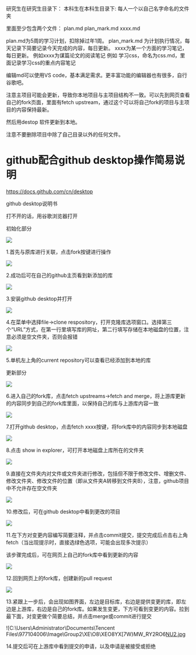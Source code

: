研究生在研究生目录下：
本科生在本科生目录下:
每人一个以自己名字命名的文件夹

里面至少包含两个文件：
plan.md
plan_mark.md
xxxx.md

plan.md为5周的学习计划，扣除掉过年1周。
plan_mark.md 为计划执行情况，每天记录下简要记录今天完成的内容，每日更新。
xxxx为某一个方面的学习笔记，每日更新。 例如xxxx为谋篇论文的阅读笔记  例如 学习css，命名为css.md，里面记录学习css的重点内容笔记

编辑md可以使用VS code，基本满足需求。更丰富功能的编辑器也有很多，自行谷歌吧。


注意主项目可能会更新，导致你本地项目与主项目结构不一致。可以先到网页查看自己的fork页面，里面有fetch upstream，通过这个可以将自己fork的项目与主项目的内容保持最新。

然后用destop 软件更新到本地。

注意不要删除项目中除了自己目录以外的任何文件。


# github配合github desktop操作简易说明
<https://docs.github.com/cn/desktop>

github desktop说明书

打不开的话，用谷歌浏览器打开

初始化部分

![](media/180b152c7d8b58519a50d6613518b7bf.png)

1.首先与原库进行关联，点击fork按键进行操作

![](media/3ae7507fbbc4f489c65890591d312b05.png)

2.成功后可在自己的github主页看到新添加的库

![](media/7513c3f6d8c06fd6e15cf8201727d1dc.png)

3.安装github desktop并打开

![](media/e5966eba6f18904c8ec8edcca0aeb6ed.png)

4.在菜单中选择file→clone
respository，打开克隆库选项窗口。选择第三个“URL”方式，在第一行里填写库的网址，第二行填写存储在本地磁盘的位置，注意必须是空文件夹，否则会报错

![](media/1e4472d127e15a5f968028a219e05b34.png)

5.单机左上角的current repository可以查看已经添加到本地的库

更新部分

![](media/c744d9ee9aac18394e9040f5a6fcd8ce.png)

6.进入自己的fork库，点击fetch upstreams→fetch and
merge，将上游库更新的内容同步到自己的fork库里面，以保持自己的库与上游库内容一致

![](media/5d38a031e32293c2499ffbebe39973dc.png)

7.打开github desktop，点击fetch xxxx按键，将fork库中的内容同步到本地磁盘

![](media/2a090e437732be13dbc22a87c0b79241.png)

8.点击 show in explorer，可打开本地磁盘上库所在的文件夹

![](media/7642c0c1b726f7d8e25069162fb95efd.png)

9.直接在文件夹内对文件或文件夹进行修改，包括但不限于修改文件、增删文件、修改文件夹、修改文件的位置（即从文件夹A转移到文件夹B），注意，github项目中不允许存在空文件夹

![](media/92288baefc762bdd896cdcbbfbab1f0a.png)

10.修改后，可在github desktop中看到更改的项目

![](media/da5b7bd185181acf1fe49b8905c1d61f.png)

11.在下方对变更内容编写简要注释，并点击commit提交，提交完成后点击右上角fetch（当出现提示时，直接选绿色选项，可能会出现多次提示）

该步骤完成后，可在网页上自己的fork库中看到更新的内容

![](media/346026444bf210aabe78526e7ca20ed9.png)

12.回到网页上的fork库，创建新的pull request

![](media/01e2736569b94f96b816127abd8b5db1.png)

13.紧跟上一步后，会出现如图界面，左边是目标库，右边是提供变更的库，即左边是上游库，右边是自己的fork库。如果发生变更，下方可看到变更的内容。拉到最下面，对变更做个简要总结，并点击merge或commit进行提交

![C:\\Users\\Administrator\\Documents\\Tencent
Files\\977104006\\Image\\Group2\\XE\\O8\\XEO8YX[7W}MW_RY2RO6[NU2.jpg](media/c15a00f59e2eee839e381bf486624113.jpeg)

14.提交后可在上游库中看到提交的申请，以及申请是被接受或拒绝
